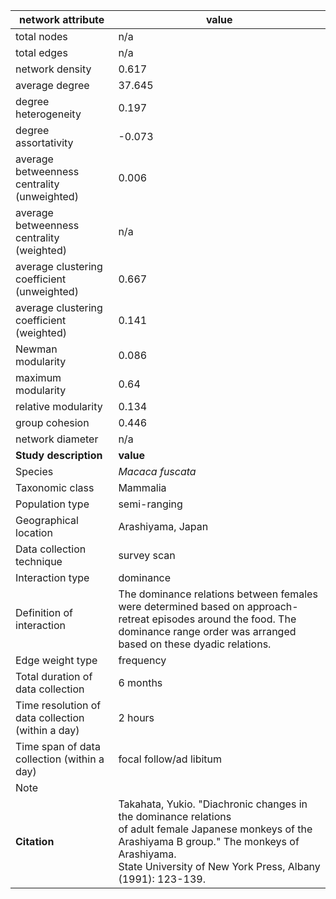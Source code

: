 network attribute|value
---|---
total nodes|n/a
total edges|n/a
network density|0.617
average degree|37.645
degree heterogeneity|0.197
degree assortativity|-0.073
average betweenness centrality (unweighted)|0.006
average betweenness centrality (weighted)|n/a
average clustering coefficient (unweighted)|0.667
average clustering coefficient (weighted)|0.141
Newman modularity|0.086
maximum modularity|0.64
relative modularity|0.134
group cohesion|0.446
network diameter|n/a
**Study description**|**value**
Species|*Macaca fuscata*
Taxonomic class|Mammalia
Population type|semi-ranging
Geographical location|Arashiyama, Japan
Data collection technique|survey scan
Interaction type|dominance
Definition of interaction|The dominance relations between females were determined based on approach-retreat episodes around the food. The dominance range order was arranged based on these dyadic relations.
Edge weight type|frequency
Total duration of data collection|6 months
Time resolution of data collection (within a day)|2 hours
Time span of data collection (within a day)|focal follow/ad libitum
Note|
**Citation** | Takahata, Yukio. "Diachronic changes in the dominance relations <br> of adult female Japanese monkeys of the <br> Arashiyama B group." The monkeys of Arashiyama. <br> State University of New York Press, Albany <br> (1991): 123-139.